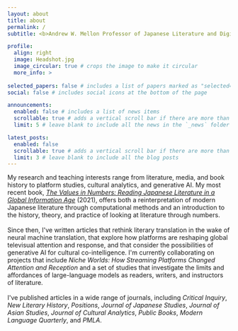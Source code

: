 ```yaml
---
layout: about
title: about
permalink: /
subtitle: <b>Andrew W. Mellon Professor of Japanese Literature and Digital Studies</b><br><a href='https://ealc.uchicago.edu'>Department of East Asian Languages & Civilizations</a>, University of Chicago<br><a href='mailto:hoytlong@uchicago.edu'>hoytlong@uchicago.edu</a>

profile:
  align: right
  image: Headshot.jpg
  image_circular: true # crops the image to make it circular
  more_info: >
  
selected_papers: false # includes a list of papers marked as "selected={true}"
social: false # includes social icons at the bottom of the page

announcements:
  enabled: false # includes a list of news items
  scrollable: true # adds a vertical scroll bar if there are more than 3 news items
  limit: 5 # leave blank to include all the news in the `_news` folder

latest_posts:
  enabled: false
  scrollable: true # adds a vertical scroll bar if there are more than 3 new posts items
  limit: 3 # leave blank to include all the blog posts
---
```


My research and teaching interests range from literature, media, and book history to platform studies, cultural analytics, and generative AI. My most recent book, [*The Values in Numbers: Reading Japanese Literature in a Global Information Age*](https://cup.columbia.edu/book/the-values-in-numbers/9780231193511/) (2021), offers both a reinterpretation of modern Japanese literature through computational methods and an introduction to the history, theory, and practice of looking at literature through numbers.<br> 
<br>Since then, I've written articles that rethink literary translation in the wake of neural machine translation, that explore how platforms are reshaping global televisual attention and response, and that consider the possibilities of generative AI for cultural co-intelligence. I'm currently collaborating on projects that include *Niche Worlds: How Streaming Platforms Changed Attention and Reception* and a set of studies that investigate the limits and affordances of large-language models as readers, writers, and instructors of literature.<br>
<br>I've published articles in a wide range of journals, including *Critical Inquiry*, *New Literary History*, *Positions*, *Journal of Japanese Studies*, *Journal of Asian Studies*, *Journal of Cultural Analytics*, *Public Books*, *Modern Language Quarterly*, and *PMLA*.
